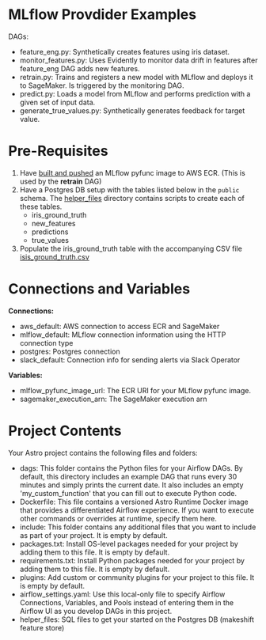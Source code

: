 MLflow Provdider Examples
========

DAGs:
- feature_eng.py: Synthetically creates features using iris dataset.
- monitor_features.py: Uses Evidently to monitor data drift in features after feature_eng DAG adds new features.
- retrain.py: Trains and registers a new model with MLflow and deploys it to SageMaker. Is triggered by the monitoring DAG.
- predict.py: Loads a model from MLflow and performs prediction with a given set of input data.
- generate_true_values.py: Synthetically generates feedback for target value.


Pre-Requisites
==============

1. Have [built and pushed](https://mlflow.org/docs/latest/cli.html?highlight=sagemaker%20build%20push#mlflow-sagemaker-build-and-push-container) an MLflow pyfunc image to AWS ECR. (This is used by the **retrain** DAG)
2. Have a Postgres DB setup with the tables listed below in the `public` schema. The [helper_files](helper_files) directory contains scripts to create each of these tables. 
    - iris_ground_truth
    - new_features
    - predictions
    - true_values
3. Populate the iris_ground_truth table with the accompanying CSV file [isis_ground_truth.csv](helper_files/iris_ground_truth.csv)


Connections and Variables
=========================

**Connections:**
- aws_default: AWS connection to access ECR and SageMaker
- mlflow_default: MLflow connection information using the HTTP connection type
- postgres: Postgres connection
- slack_default: Connection info for sending alerts via Slack Operator

**Variables:**
- mlflow_pyfunc_image_url: The ECR URI for your MLflow pyfunc image.
- sagemaker_execution_arn: The SageMaker execution arn

Project Contents
================

Your Astro project contains the following files and folders:

- dags: This folder contains the Python files for your Airflow DAGs. By default, this directory includes an example DAG that runs every 30 minutes and simply prints the current date. It also includes an empty 'my_custom_function' that you can fill out to execute Python code.
- Dockerfile: This file contains a versioned Astro Runtime Docker image that provides a differentiated Airflow experience. If you want to execute other commands or overrides at runtime, specify them here.
- include: This folder contains any additional files that you want to include as part of your project. It is empty by default.
- packages.txt: Install OS-level packages needed for your project by adding them to this file. It is empty by default.
- requirements.txt: Install Python packages needed for your project by adding them to this file. It is empty by default.
- plugins: Add custom or community plugins for your project to this file. It is empty by default.
- airflow_settings.yaml: Use this local-only file to specify Airflow Connections, Variables, and Pools instead of entering them in the Airflow UI as you develop DAGs in this project.
- helper_files: SQL files to get your started on the Postgres DB (makeshift feature store)
